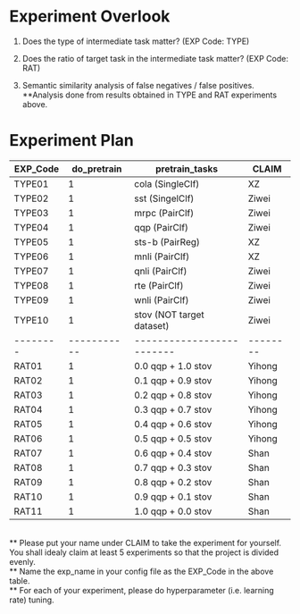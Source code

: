# Experiment Overlook

1. Does the type of intermediate task matter? (EXP Code: TYPE<XX>)


2. Does the ratio of target task in the intermediate task matter? (EXP Code: RAT<XX>)

3. Semantic similarity analysis of false negatives / false positives.
**Analysis done from results obtained in TYPE and RAT experiments above.


# Experiment Plan
| EXP_Code | do_pretrain | pretrain_tasks            | CLAIM    |
|----------|-------------|---------------------------|----------|
| TYPE01   | 1           | cola   (SingleClf)        |   XZ     |
| TYPE02   | 1           | sst   (SingelClf)         |    Ziwei |
| TYPE03   | 1           | mrpc      (PairClf)       |  Ziwei   |
| TYPE04   | 1           | qqp            (PairClf)  |   Ziwei  |
| TYPE05   | 1           | sts-b      (PairReg)      |   XZ     |
| TYPE06   | 1           | mnli     (PairClf)        |   XZ     |
| TYPE07   | 1           | qnli     (PairClf)        |   Ziwei  |
| TYPE08   | 1           | rte     (PairClf)         |   Ziwei  |
| TYPE09   | 1           | wnli      (PairClf)       |   Ziwei  |
| TYPE10   | 1           | stov (NOT target dataset) |   Ziwei  |
| -------- | ----------- | ------------------------- | -------- |
| RAT01    | 1           | 0.0 qqp + 1.0 stov        |   Yihong |
| RAT02    | 1           | 0.1 qqp + 0.9 stov        |   Yihong |
| RAT03    | 1           | 0.2 qqp + 0.8 stov        |   Yihong |
| RAT04    | 1           | 0.3 qqp + 0.7 stov        |   Yihong |
| RAT05    | 1           | 0.4 qqp + 0.6 stov        |   Yihong |
| RAT06    | 1           | 0.5 qqp + 0.5 stov        |   Yihong |
| RAT07    | 1           | 0.6 qqp + 0.4 stov        |   Shan   |
| RAT08    | 1           | 0.7 qqp + 0.3 stov        |   Shan   |
| RAT09    | 1           | 0.8 qqp + 0.2 stov        |   Shan   |
| RAT10    | 1           | 0.9 qqp + 0.1 stov        |   Shan   |
| RAT11    | 1           | 1.0 qqp + 0.0 stov        |   Shan   |
<br>
** Please put your name under CLAIM to take the experiment for yourself. You shall idealy claim at least 5 experiments so that the project is divided evenly.<br>
** Name the exp_name in your config file as the EXP_Code in the above table.<br>
** For each of your experiment, please do hyperparameter (i.e. learning rate) tuning. <br>
